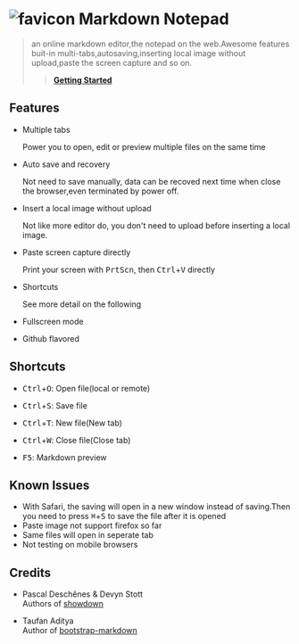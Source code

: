 # ![favicon](http://zzzhan.github.io/markdown-notepad/dist/img/favicon-96x96.png) Markdown Notepad

> an online markdown editor,the notepad on the web.Awesome features buit-in multi-tabs,autosaving,inserting local image without upload,paste the screen capture and so on.
>> [**Getting Started**](http://zzzhan.github.io/markdown-notepad/ 'Online Markdown Editor')

## Features

* Multiple tabs

  Power you to open, edit or preview multiple files on the same time  
  
* Auto save and recovery

  Not need to save manually, data can be recoved next time when close the browser,even terminated by power off.
  
* Insert a local image without upload

  Not like more editor do, you don't need to upload before inserting a local image.

* Paste screen capture directly

  Print your screen with <kbd>PrtScn</kbd>, then <kbd>Ctrl</kbd>+<kbd>V</kbd> directly

* Shortcuts

  See more detail on the following
  
* Fullscreen mode

* Github flavored

## Shortcuts

* <kbd>Ctrl</kbd>+<kbd>O</kbd>: Open file(local or remote)

* <kbd>Ctrl</kbd>+<kbd>S</kbd>: Save file

* <kbd>Ctrl</kbd>+<kbd>T</kbd>: New file(New tab)

* <kbd>Ctrl</kbd>+<kbd>W</kbd>: Close file(Close tab)

* <kbd>F5</kbd>: Markdown preview

## Known Issues

* With Safari, the saving will open in a new window instead of saving.Then you need to press <kbd>⌘</kbd>+<kbd>S</kbd> to save the file after it is opened 
* Paste image not support firefox so far
* Same files will open in seperate tab
* Not testing on mobile browsers

## Credits

* Pascal Deschênes & Devyn Stott<br/>
  Authors of [showdown](https://github.com/showdownjs/showdown)

* Taufan Aditya<br/>
  Author of [bootstrap-markdown](https://github.com/toopay/bootstrap-markdown)
